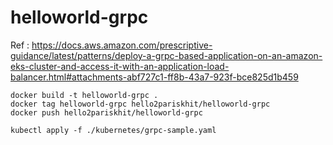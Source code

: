 # helloworld-grpc

Ref : https://docs.aws.amazon.com/prescriptive-guidance/latest/patterns/deploy-a-grpc-based-application-on-an-amazon-eks-cluster-and-access-it-with-an-application-load-balancer.html#attachments-abf727c1-ff8b-43a7-923f-bce825d1b459

```
docker build -t helloworld-grpc .
docker tag helloworld-grpc hello2pariskhit/helloworld-grpc
docker push hello2pariskhit/helloworld-grpc
```

```
kubectl apply -f ./kubernetes/grpc-sample.yaml
```